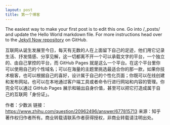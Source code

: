 ```yaml
---
layout: post
title: 第一个博客
---
```


The easiest way to make your first post is to edit this one. Go into /_posts/ and update the Hello World markdown file. For more instructions head over to the [Jekyll Now repository](https://github.com/barryclark/jekyll-now) on GitHub.



互联网从诞生发展至今日，每天有无数的人在上面留下自己的足迹，他们用它记录生活、抒发情感、分享见解，这一切都离不开一个可以承载文字的平台，一个独立的、由自己掌控的平台，而 GitHub Pages 就是这么一个平台。在这个平台里你可以使用自己的个性域名；可以在海量的主题里挑选最适合你的那一款，如果你技术极客，也可以根据自己的喜好，设计属于自己的个性化页面；你既可以在线创建和发布网站，也可以在本地通过客户端工具或者命令行进行网站和内容的管理。你完全可以通过 GitHub Pages 展示和输出自身价值，甚至可以把它打造成属于自己的互联网「身份证」。

作者：少数派
链接：https://www.zhihu.com/question/20962496/answer/677815713
来源：知乎
著作权归作者所有。商业转载请联系作者获得授权，非商业转载请注明出处。
